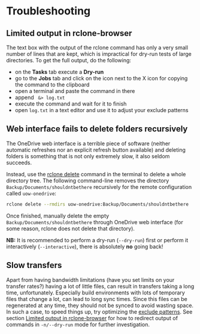 # Troubleshooting

## Limited output in rclone-browser

The text box with the output of the rclone command has only a very small
number of lines that are kept, which is impractical for dry-run tests 
of large directories. To get the full output, do the following:

* on the **Tasks** tab execute a **Dry-run**
* go to the **Jobs** tab and click on the icon next to the X icon for copying
  the command to the clipboard
* open a terminal and paste the command in there
* append ` &> log.txt`
* execute the command and wait for it to finish
* open `log.txt` in a text editor and use it to adjust your exclude patterns


## Web interface fails to delete folders recursively

The OneDrive web interface is a terrible piece of software (neither automatic 
refreshes nor an explicit refresh button available) and deleting
folders is something that is not only extremely slow, it also seldom succeeds.

Instead, use the [rclone delete](https://rclone.org/commands/rclone_delete/) 
command in the terminal to delete a whole directory tree. The following 
command-line removes the directory `Backup/Documents/shouldntbethere` recursively 
for the remote configuration called `uow-onedrive`:

```bash
rclone delete --rmdirs uow-onedrive:Backup/Documents/shouldntbethere
```

Once finished, manually delete the empty `Backup/Documents/shouldntbethere`
through OneDrive web interface (for some reason, rclone does not delete that
directory).

**NB:** It is recommended to perform a dry-run (`--dry-run`) first or 
perform it interactively (`--interactive`), there is absolutely 
**no** going back!


## Slow transfers

Apart from having bandwidth limitations (have you set limits on your transfer rates?)
having a lot of little files, can result in transfers taking a long time, 
unfortunately. Especially build environments with lots of temporary files
that change a lot, can lead to long sync times. Since this files can be 
regenerated at any time, they should not be synced to avoid wasting space. 
In such a case, to speed things up, try optimizing the [exclude patterns](Backup.md#exclude-filesdirectories). 
See section [Limited output in rclone-browser](#limited-output-in-rclone-browser)
for how to redirect output of commands in `-n/--dry-run` mode for further
investigation.

